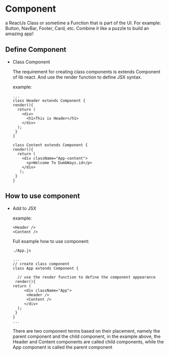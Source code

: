 # Component

a ReactJs Class or sometime a Function that is part of the UI.
For example: Button, NavBar, Footer, Card, etc. Combine it like a puzzle to build an amazing app!

## Define Component

- Class Component

  The requirement for creating class components is extends Component of lib react. And use the render function to define JSX syntax.

  example:
  ```
  ...
  class Header extends Component {
  render(){
    return (
      <div>
        <h1>This is Header</h1>
      </div>
    );
   }
  }
  
  class Content extends Component {
  render(){
    return (
      <div className="App-content">
        <p>Welcome To DumbWays.id</p>
      </div>
     );
   }
  }
  ```


## How to use component

  - Add to JSX

  	example:
    ```
	<Header />
	<Content />
    ```
    
    Full example how to use component:
    ```
	./App.js
    
    ...
    // create class component
    class App extends Component {

      // use the render function to define the component appearance
     render(){
  	return (
    	 <div className="App">
      	  <Header />
          <Content />
         </div>
      );
     }
    }
    ...
    ```

    There are two component terms based on their placement, namely the parent component and the child component,
in the example above, the Header and Content components are called child components, while the App component is called the parent component
